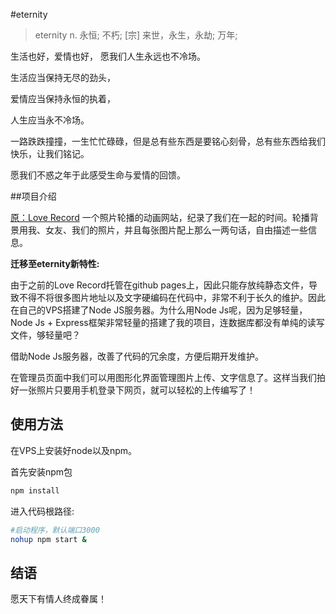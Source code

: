 #eternity

> eternity 
	n.	永恒; 不朽; [宗] 来世，永生，永劫; 万年;

生活也好，爱情也好， 愿我们人生永远也不冷场。

生活应当保持无尽的劲头，

爱情应当保持永恒的执着，

人生应当永不冷场。

一路跌跌撞撞，一生忙忙碌碌，但是总有些东西是要铭心刻骨，总有些东西给我们快乐，让我们铭记。

愿我们不惑之年于此感受生命与爱情的回馈。

##项目介绍

[原：Love Record](https://github.com/iamjohnnyzhuang/LoveRecord)
一个照片轮播的动画网站，纪录了我们在一起的时间。轮播背景用我、女友、我们的照片，并且每张图片配上那么一两句话，自由描述一些信息。

**迁移至eternity新特性:**

由于之前的Love Record托管在github pages上，因此只能存放纯静态文件，导致不得不将很多图片地址以及文字硬编码在代码中，非常不利于长久的维护。因此在自己的VPS搭建了Node JS服务器。为什么用Node Js呢，因为足够轻量， Node Js + Express框架非常轻量的搭建了我的项目，连数据库都没有单纯的读写文件，够轻量吧？

借助Node Js服务器，改善了代码的冗余度，方便后期开发维护。

在管理员页面中我们可以用图形化界面管理图片上传、文字信息了。这样当我们拍好一张照片只要用手机登录下网页，就可以轻松的上传编写了！

## 使用方法

在VPS上安装好node以及npm。

首先安装npm包

``` bash
npm install
```

进入代码根路径:

``` bash
#启动程序，默认端口3000
nohup npm start &
```

## 结语

愿天下有情人终成眷属！

